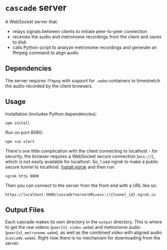 # `cascade` server

A WebSocket server that:

- relays signals between clients to initiate peer-to-peer connection
- receives the audio and metronome recordings from the client and saves to disk
- calls Python script to analyze metronome recordings and generate an ffmpeg command to align audio

## Dependencies

The server requires `ffmpeg` with support for `.webm` containers to timestretch the audio recorded by the client browsers.

## Usage

Installation (includes Python dependencies):

```
npm install
```

Run on port 8080:

```
npm run start
```

There's one little complication with the client connecting to localhost - for security, the browser requires a WebSocket secure connection (`wss://`), which is not easily available for localhost. So, I use ngrok to make a public secure tunnel to localhost. [Install ngrok](https://ngrok.com/) and then run:

```
ngrok http 8080
```

Then you can connect to the server from the front end with a URL like so:

```
https://localhost:3000/cascade?serverURL=wss://{tunnel_id}.ngrok.io
```

## Output Files

Each cascade makes its own directory in the `output` directory. This is where to get the raw videos (`peer{n}_video.webm`) and metronome audio (`peer{n}_metronome.webm`), as well as the combined video with aligned audio (`cascade.webm`). Right now there is no mechanism for downloading from the server.
